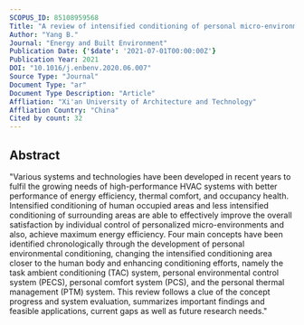 ```yaml
---
SCOPUS_ID: 85108959568
Title: "A review of intensified conditioning of personal micro-environments: Moving closer to the human body"
Author: "Yang B."
Journal: "Energy and Built Environment"
Publication Date: {'$date': '2021-07-01T00:00:00Z'}
Publication Year: 2021
DOI: "10.1016/j.enbenv.2020.06.007"
Source Type: "Journal"
Document Type: "ar"
Document Type Description: "Article"
Affliation: "Xi'an University of Architecture and Technology"
Affliation Country: "China"
Cited by count: 32
---
```


## Abstract
"Various systems and technologies have been developed in recent years to fulfil the growing needs of high-performance HVAC systems with better performance of energy efficiency, thermal comfort, and occupancy health. Intensified conditioning of human occupied areas and less intensified conditioning of surrounding areas are able to effectively improve the overall satisfaction by individual control of personalized micro-environments and also, achieve maximum energy efficiency. Four main concepts have been identified chronologically through the development of personal environmental conditioning, changing the intensified conditioning area closer to the human body and enhancing conditioning efforts, namely the task ambient conditioning (TAC) system, personal environmental control system (PECS), personal comfort system (PCS), and the personal thermal management (PTM) system. This review follows a clue of the concept progress and system evaluation, summarizes important findings and feasible applications, current gaps as well as future research needs."
